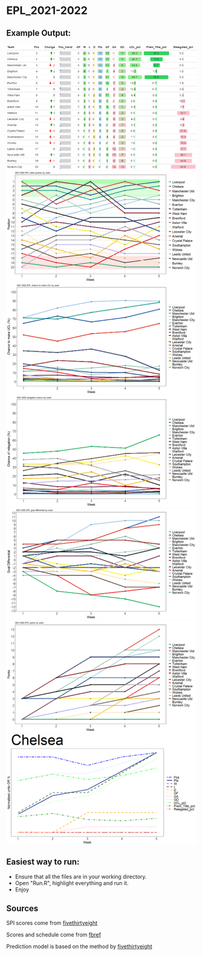 # EPL_2021-2022

## Example Output:
![test](table_output/current_EPL_table.png)
![test2](weekly_analysis/position_by_week.png)
![test3](weekly_analysis/UCL_chance_by_week.png)
![test3](weekly_analysis/relegation_chance_by_week.png)
![test3](weekly_analysis/goal_differential_by_week.png)
![test3](weekly_analysis/points_by_week.png)
![test3](weekly_analysis/weekly_team_plots/Chelsea_by_week.png)

## Easiest way to run: 
* Ensure that all the files are in your working directory.
* Open "Run.R", highlight everything and run it.
* Enjoy  

## Sources 

SPI scores come from [fivethirtyeight](https://projects.fivethirtyeight.com/soccer-predictions/premier-league/)  

Scores and schedule come from [fbref](https://fbref.com/en/comps/9/schedule/Premier-League-Scores-and-Fixtures)  

Prediction model is based on the method by [fivethirtyeight](https://fivethirtyeight.com/methodology/how-our-club-soccer-predictions-work/)



